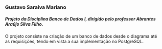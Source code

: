 ### Gustavo Saraiva Mariano
##### Projeto da Disciplina Banco de Dados I, dirigido pelo professor Abrantes Araújo Silva Filho.  
 O projeto consiste na criação de um banco de dados desde o diagrama até as requisições, tendo em vista a sua implementação no PostgreSQL.

